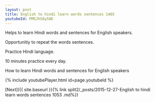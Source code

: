 ```yaml
---
layout: post
title: English to hindi learn words sentences 1465 
youtubeId: PM5JhS8y58E
---
```

 
 
Helps to learn Hindi words and sentences for English speakers.

Opportunitiy to repeat the words sentences. 

Practice Hindi language. 
 
10 minutes practice every day. 
 
How to learn Hindi words and sentences for English speakers 
 
{% include youtubePlayer.html id=page.youtubeId %}
 
 
[Next]({{ site.baseurl }}{% link  split2/_posts/2015-12-27-English to hindi learn words sentences 1053 .md%})
 

